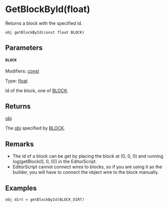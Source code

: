 

# GetBlockById(float)

Returns a block with the specified id.

```
obj getBlockById(const float BLOCK)
```

## Parameters

#### `BLOCK`
Modifiers: [const](/MdDocs/Modifiers/Constant.md)

Type: [float](/MdDocs/Types/Float.md)

Id of the block, one of [BLOCK](/MdDocs/Constants/BLOCK.md).

## Returns

[obj](/MdDocs/Types/Obj.md)

The [obj](/MdDocs/Types/Obj.md) specified by [BLOCK](#BLOCK).

## Remarks

 - The id of a block can be get by placing the block at (0, 0, 0) and running log(getBlock(0, 0, 0)) in the EditorScript.
 - EditorScript cannot connect wires to blocks, so if you are using it as the builder, you will have to connect the object wire to the block manually.

## Examples

``` fcs
obj dirt = getBlockById(BLOCK_DIRT)
```


